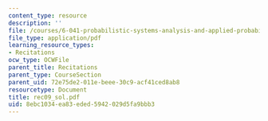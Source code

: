 ```yaml
---
content_type: resource
description: ''
file: /courses/6-041-probabilistic-systems-analysis-and-applied-probability-spring-2006/8ebc1034ea83eded5942029d5fa9bbb3_rec09_sol.pdf
file_type: application/pdf
learning_resource_types:
- Recitations
ocw_type: OCWFile
parent_title: Recitations
parent_type: CourseSection
parent_uid: 72e75de2-011e-beee-30c9-acf41ced8ab8
resourcetype: Document
title: rec09_sol.pdf
uid: 8ebc1034-ea83-eded-5942-029d5fa9bbb3
---
```


